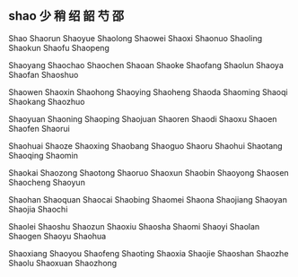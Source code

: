 shao  少 稍 绍 韶 芍 邵
---

Shao Shaorun Shaoyue Shaolong Shaowei Shaoxi Shaonuo Shaoling Shaokun Shaofu Shaopeng 

Shaoyang Shaochao Shaochen Shaoan Shaoke Shaofang Shaolun Shaoya Shaofan Shaoshuo 

Shaowen Shaoxin Shaohong Shaoying Shaoheng Shaoda Shaoming Shaoqi Shaokang Shaozhuo 

Shaoyuan Shaoning Shaoping Shaojuan Shaoren Shaodi Shaoxu Shaoen Shaofen Shaorui

Shaohuai Shaoze Shaoxing Shaobang Shaoguo Shaoru Shaohui Shaotang Shaoqing Shaomin 

Shaokai Shaozong Shaotong Shaoruo Shaoxun Shaobin Shaoyong Shaosen Shaocheng Shaoyun 

Shaohan Shaoquan Shaocai Shaobing Shaomei Shaona Shaojiang Shaoyan Shaojia Shaochi 

Shaolei Shaoshu Shaozun Shaoxiu Shaosha Shaomi Shaoyi Shaolan Shaogen Shaoyu Shaohua

Shaoxiang Shaoyou Shaofeng Shaoting Shaoxia Shaojie Shaoshan Shaozhe Shaolu Shaoxuan Shaozhong
